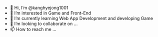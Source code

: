 - 👋 Hi, I’m @kanghyejong1001
- 👀 I’m interested in Game and Front-End 
- 🌱 I’m currently learning Web App Development and developing Game
- 💞️ I’m looking to collaborate on ...
- 📫 How to reach me ...

<!---
kanghyejong1001/kanghyejong1001 is a ✨ special ✨ repository because its `README.md` (this file) appears on your GitHub profile.
You can click the Preview link to take a look at your changes.
--->
